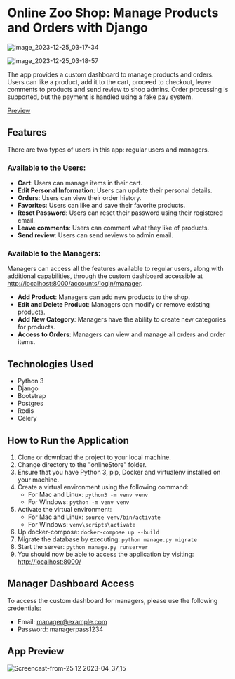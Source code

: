 # Online Zoo Shop: Manage Products and Orders with Django
![image_2023-12-25_03-17-34](https://github.com/matveykaa/OnlineStore/assets/101522923/07b24f0c-a69b-49da-b368-f0e3f90141e5)

![image_2023-12-25_03-18-57](https://github.com/matveykaa/OnlineStore/assets/101522923/899c7789-622e-4d2b-9117-0a44dacb1751)

The app provides a custom dashboard to manage products and orders. Users can like a product, add it to the cart, proceed to checkout, leave comments to products and send review to shop admins. Order processing is supported, but the payment is handled using a fake pay system.

[Preview](#app-preview)

## Features

There are two types of users in this app: regular users and managers.

### Available to the Users:

- **Cart**: Users can manage items in their cart.
- **Edit Personal Information**: Users can update their personal details.
- **Orders**: Users can view their order history.
- **Favorites**: Users can like and save their favorite products.
- **Reset Password**: Users can reset their password using their registered email.
- **Leave comments**: Users can comment what they like of products.
- **Send review**: Users can send reviews to admin email.

### Available to the Managers:

Managers can access all the features available to regular users, along with additional capabilities, through the custom dashboard accessible at [http://localhost:8000/accounts/login/manager](http://localhost:8000/accounts/login/manager).

- **Add Product**: Managers can add new products to the shop.
- **Edit and Delete Product**: Managers can modify or remove existing products.
- **Add New Category**: Managers have the ability to create new categories for products.
- **Access to Orders**: Managers can view and manage all orders and order items.

## Technologies Used

- Python 3
- Django
- Bootstrap
- Postgres
- Redis
- Celery

## How to Run the Application

1. Clone or download the project to your local machine.
2. Change directory to the "onlineStore" folder.
3. Ensure that you have Python 3, pip, Docker and virtualenv installed on your machine.
4. Create a virtual environment using the following command:
   - For Mac and Linux: `python3 -m venv venv`
   - For Windows: `python -m venv venv`
5. Activate the virtual environment:
   - For Mac and Linux: `source venv/bin/activate`
   - For Windows: `venv\scripts\activate`
6. Up docker-compose: `docker-compose up --build`
7. Migrate the database by executing: `python manage.py migrate`
8. Start the server: `python manage.py runserver`
9. You should now be able to access the application by visiting: [http://localhost:8000/](http://localhost:8000/)

## Manager Dashboard Access

To access the custom dashboard for managers, please use the following credentials:

- Email: manager@example.com
- Password: managerpass1234

## App Preview
![Screencast-from-25 12 2023-04_37_15](https://github.com/matveykaa/OnlineStore/assets/101522923/11769fde-623a-4a10-a20a-cfd11f16f7f2)